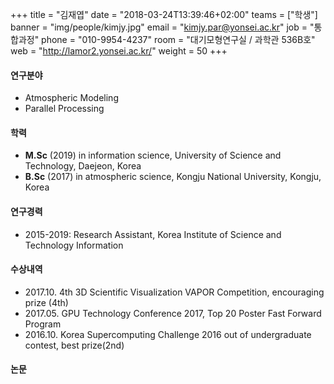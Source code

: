 +++
title = "김재엽"
date = "2018-03-24T13:39:46+02:00"
teams = ["학생"]
banner = "img/people/kimjy.jpg"
email = "kimjy.par@yonsei.ac.kr"
job = "통합과정"
phone = "010-9954-4237"
room = "대기모형연구실 / 과학관 536B호"
web = "http://lamor2.yonsei.ac.kr/"
weight = 50
+++

#### 연구분야
+ Atmospheric Modeling
+ Parallel Processing

#### 학력
+ **M.Sc** (2019) in information science, University of Science and Technology, Daejeon, Korea
+ **B.Sc** (2017) in atmospheric science, Kongju National University, Kongju, Korea

#### 연구경력
+ 2015-2019: Research Assistant, Korea Institute of Science and Technology Information

#### 수상내역
+ 2017.10. 4th 3D Scientific Visualization VAPOR Competition, encouraging prize (4th)
+ 2017.05. GPU Technology Conference 2017, Top 20 Poster Fast Forward Program
+ 2016.10. Korea Supercomputing Challenge 2016 out of undergraduate contest, best prize(2nd)

#### 논문
